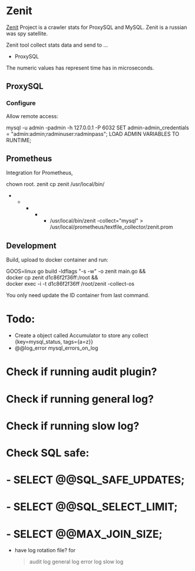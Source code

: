 # Zenit

[Zenit](https://en.wikipedia.org/wiki/Zenit_(satellite)) Project is a crawler stats for ProxySQL and MySQL. Zenit is a
russian was spy satellite.

Zenit tool collect stats data and send to ...
- ProxySQL

The numeric values has represent time has in microseconds.

## ProxySQL

### Configure

Allow remote access:

  mysql -u admin -padmin -h 127.0.0.1 -P 6032
  SET admin-admin_credentials = "admin:admin;radminuser:radminpass";
  LOAD ADMIN VARIABLES TO RUNTIME;

## Prometheus

Integration for Prometheus,

  chown root. zenit
  cp zenit /usr/local/bin/
  * * * * * /usr/local/bin/zenit -collect="mysql" > /usr/local/prometheus/textfile_collector/zenit.prom

## Development

Build, upload to docker container and run:

GOOS=linux go build -ldflags "-s -w" -o zenit main.go && \
docker cp zenit d1c86f2f36ff:/root && \
docker exec -i -t d1c86f2f36ff /root/zenit -collect-os

You only need update the ID container from last command.

# Todo:
- Create a object called Accumulator to store any collect {key=mysql_status, tags={a=z}}
- @@log_error
  mysql_errors_on_log
# Check if running audit plugin?
# Check if running general log?
# Check if running slow log?
# Check SQL safe:
# - SELECT @@SQL_SAFE_UPDATES;
# - SELECT @@SQL_SELECT_LIMIT;
# - SELECT @@MAX_JOIN_SIZE;
- have log rotation file? for
  > audit log
  > general log
  > error log
  > slow log
